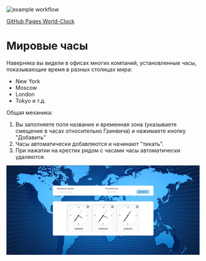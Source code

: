 ![example workflow](https://github.com/lekseff/World-Clock/actions/workflows/deploy.yml/badge.svg)

[GitHub Pages World-Clock](https://lekseff.github.io/World-Clock/)


Мировые часы
===

Наверняка вы видели в офисах многих компаний, установленные часы, показывающие время в разных столицах мира:
* New York
* Moscow
* London
* Tokyo 
и т.д.



Общая механика:

1. Вы заполняете поля название и временная зона (указываете смещение в часах относительно Гринвича) и нажимаете кнопку "Добавить"
2. Часы автоматически добавляются и начинают "тикать".
3. При нажатии на крестик рядом с часами часы автоматически удаляются.

![Watches](./assets/result.jpg)